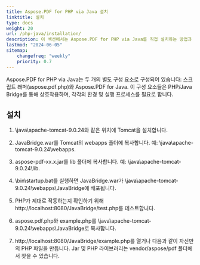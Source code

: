 ```yaml
---
title: Aspose.PDF for PHP via Java 설치
linktitle: 설치
type: docs
weight: 20
url: /php-java/installation/
description: 이 섹션에서는 Aspose.PDF for PHP via Java를 직접 설치하는 방법과 NuGet을 사용하는 방법을 포함한 제품 설명 및 설치 지침을 보여줍니다.
lastmod: "2024-06-05"
sitemap:
    changefreq: "weekly"
    priority: 0.7
---
```


Aspose.PDF for PHP via Java는 두 개의 별도 구성 요소로 구성되어 있습니다: 스크립트 래퍼(aspose.pdf.php)와 Aspose.PDF for Java. 이 구성 요소들은 PHP/Java Bridge를 통해 상호작용하며, 각각의 환경 및 실행 프로세스를 필요로 합니다.

## 설치

1. \java\apache-tomcat-9.0.24와 같은 위치에 Tomcat을 설치합니다.
1. JavaBridge.war를 Tomcat의 webapps 폴더에 복사합니다. 예: \java\apache-tomcat-9.0.24\webapps.
1. aspose-pdf-xx.x.jar를 lib 폴더에 복사합니다. 예: \java\apache-tomcat-9.0.24\lib.
1. \bin\startup.bat를 실행하면 JavaBridge.war가 \java\apache-tomcat-9.0.24\webapps\JavaBridge에 배포됩니다.

1. PHP가 제대로 작동하는지 확인하기 위해 http://localhost:8080/JavaBridge/test.php를 테스트합니다.
1. aspose.pdf.php와 example.php를 \java\apache-tomcat-9.0.24\webapps\JavaBridge로 복사합니다.
1. http://localhost:8080/JavaBridge/example.php를 열거나 다음과 같이 자신만의 PHP 파일을 만듭니다.
Jar 및 PHP 라이브러리는 vendor/aspose/pdf 폴더에서 찾을 수 있습니다.